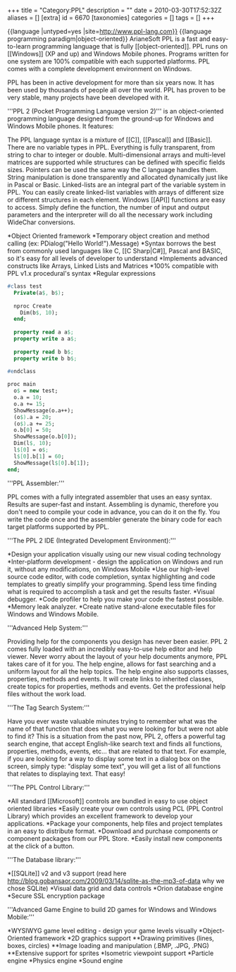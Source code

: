 +++
title = "Category:PPL"
description = ""
date = 2010-03-30T17:52:32Z
aliases = []
[extra]
id = 6670
[taxonomies]
categories = []
tags = []
+++

{{language
|untyped=yes
|site=http://www.ppl-lang.com}}
{{language programming paradigm|object-oriented}}
ArianeSoft PPL is a fast and easy-to-learn programming language that is fully [[object-oriented]]. PPL runs on [[Windows]] (XP and up) and Windows Mobile phones. Programs written for one system are 100% compatible with each supported platforms. PPL comes with a complete development environment on Windows.

PPL has been in active development for more than six years now. It has been used by thousands of people all over the world. PPL has proven to be very stable, many projects have been developed with it.


'''PPL 2 (Pocket Programming Language version 2)''' is an object-oriented programming language designed from the ground-up for Windows and Windows Mobile phones. It features:

The PPL language syntax is a mixture of [[C]], [[Pascal]] and [[Basic]]. There are no variable types in PPL. Everything is fully transparent, from string to char to integer or double. Multi-dimensional arrays and multi-level matrices are supported while structures can be defined with specific fields sizes. Pointers can be used the same way the C language handles them. String manipulation is done transparently and allocated dynamically just like in Pascal or Basic. Linked-lists are an integral part of the variable system in PPL. You can easily create linked-list variables with arrays of different size or different structures in each element. Windows [[API]] functions are easy to access. Simply define the function, the number of input and output parameters and the interpreter will do all the necessary work including WideChar conversions.

*Object Oriented framework
*Temporary object creation and method calling (ex: PDialog("Hello World!").Message)
*Syntax borrows the best from commonly used languages like C, [[C Sharp|C#]], Pascal and BASIC, so it's easy for all levels of developer to understand
*Implements advanced constructs like Arrays, Linked Lists and Matrices
*100% compatible with PPL v1.x procedural's syntax
*Regular expressions



```pascal
#class test
  Private(a$, b$);
  
  nproc Create
    Dim(b$, 10);
  end;
  
  property read a a$;
  property write a a$;
  
  property read b b$;
  property write b b$;
  
#endclass

proc main
  o$ = new test;
  o.a = 10;
  o.a += 15;
  ShowMessage(o.a++);
  (o$).a = 20;
  (o$).a += 25;
  o.b[0] = 50;
  ShowMessage(o.b[0]);
  Dim(l$, 10);
  l$[0] = o$;
  l$[0].b[1] = 60;
  ShowMessage(l$[0].b[1]);
end;
```


'''PPL Assembler:'''

PPL comes with a fully integrated assembler that uses an easy syntax. Results are super-fast and instant. Assembling is dynamic, therefore you don't need to compile your code in advance, you can do it on the fly. You write the code once and the assembler generate the binary code for each target platforms supported by PPL.


'''The PPL 2 IDE (Integrated Development Environment):'''

*Design your application visually using our new visual coding technology
*Inter-platform development - design the application on Windows and run it, without any modifications, on Windows Mobile
*Use our high-level source code editor, with code completion, syntax highlighting and code templates to greatly simplify your programming. Spend less time finding what is required to accomplish a task and get the results faster.
*Visual debugger.
*Code profiler to help you make your code the fastest possible.
*Memory leak analyzer.
*Create native stand-alone executable files for Windows and Windows Mobile.


'''Advanced Help System:'''

Providing help for the components you design has never been easier. PPL 2 comes fully loaded with an incredibly easy-to-use help editor and help viewer. Never worry about the layout of your help documents anymore, PPL takes care of it for you. The help engine, allows for fast searching and a uniform layout for all the help topics. The help engine also supports classes, properties, methods and events. It will create links to inherited classes, create topics for properties, methods and events. Get the professional help files without the work load.


'''The Tag Search System:'''

Have you ever waste valuable minutes trying to remember what was the name of that function that does what you were looking for but were not able to find it? This is a situation from the past now, PPL 2, offers a powerful tag search engine, that accept English-like search text and finds all functions, properties, methods, events, etc... that are related to that text. For example, if you are looking for a way to display some text in a dialog box on the screen, simply type: "display some text", you will get a list of all functions that relates to displaying text. That easy!


'''The PPL Control Library:'''

*All standard [[Microsoft]] controls are bundled in easy to use object oriented libraries
*Easily create your own controls using PCL (PPL Control Library) which provides an excellent framework to develop your applications.
*Package your components, help files and project templates in an easy to distribute format.
*Download and purchase components or component packages from our PPL Store.
*Easily install new components at the click of a button.


'''The Database library:'''

*[[SQLite]] v2 and v3 support (read here http://blog.gobansaor.com/2009/03/14/sqlite-as-the-mp3-of-data why we chose SQLite)
*Visual data grid and data controls
*Orion database engine
*Secure SSL encryption package


'''Advanced Game Engine to build 2D games for Windows and Windows Mobile:'''

*WYSIWYG game level editing - design your game levels visually
*Object-Oriented framework
*2D graphics support
**Drawing primitives (lines, boxes, circles)
**Image loading and manipulation (.BMP, .JPG, .PNG)
**Extensive support for sprites
*Isometric viewpoint support
*Particle engine
*Physics engine
*Sound engine
